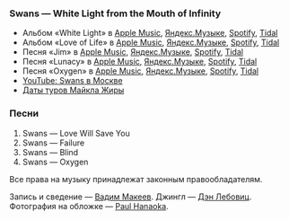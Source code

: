 ### Swans — White Light from the Mouth of Infinity

- Альбом «White Light» в
	[Apple Music](https://music.apple.com/album/1054671832),
	[Яндекс.Музыке](https://music.yandex.ru/album/6215652),
	[Spotify](https://open.spotify.com/album/5sZc6Cya4QYkMLajvoj5Ts),
	[Tidal](https://tidal.com/browse/album/52902543)
- Альбом «Love of Life» в
	[Apple Music](https://music.apple.com/album/1054668297),
	[Яндекс.Музыке](https://music.yandex.ru/album/6219343),
	[Spotify](https://open.spotify.com/album/0Jl1mUW72D8PgVCMI0OmwQ),
	[Tidal](https://tidal.com/browse/album/78633983)
- Песня «Jim» в
	[Apple Music](https://music.apple.com/album/895627622?i=895627665),
	[Яндекс.Музыке](https://music.yandex.ru/album/1747162/track/16011144),
	[Spotify](https://open.spotify.com/track/2mdjoy2k2zvHybQoQvvkHJ),
	[Tidal](https://tidal.com/browse/track/25777392)
- Песня «Lunacy» в
	[Apple Music](https://music.apple.com/album/895626694?i=895626705),
	[Яндекс.Музыке](https://music.yandex.ru/album/1747163/track/16011150),
	[Spotify](https://open.spotify.com/track/4UaQNw4hgvSDftmGxXgJ1j),
	[Tidal](https://tidal.com/browse/track/20170528)
- Песня «Oxygen» в
	[Apple Music](https://music.apple.com/album/836834698?i=836834782),
	[Яндекс.Музыке](https://music.yandex.ru/album/6217182/track/46161437),
	[Spotify](https://open.spotify.com/track/4Xuq7qkAItiEYDAYqwWTOp),
	[Tidal](http://tidal.com/browse/track/28384198)
- [YouTube: Swans в Москве](https://youtu.be/2t29OLChCyw)
- [Даты туров Майкла Жиры](https://younggodrecords.com/pages/tour-dates)

### Песни

1. Swans — Love Will Save You
2. Swans — Failure
3. Swans — Blind
4. Swans — Oxygen

Все права на музыку принадлежат законным правообладателям.

Запись и сведение — [Вадим Макеев](https://pepelsbey.dev/).
Джингл — [Дэн Лебовиц](https://www.youtube.com/channel/UC38A5qHrlc_Zgua7vL4b96w).
Фотография на обложке — [Paul Hanaoka](https://unsplash.com/photos/rYchmOEzWlo).
